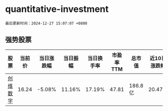 # quantitative-investment

`最后更新时间：2024-12-27 15:07:07 +0800`

## 强势股票

|股票|当前价|当日涨跌幅|当日振幅|当日换手率|市盈率TTM|总市值|近10日涨跌幅|
|----|----|----|----|----|----|----|----|
|[创维数字](https://xueqiu.com/S/SZ000810)|16.24|-5.08%|11.16%|17.19%|47.81|186.8亿|20.47%|
